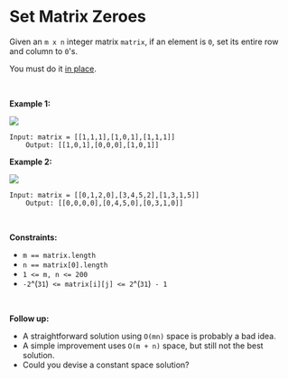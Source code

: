 # Set Matrix Zeroes


Given an `m x n` integer matrix `matrix`, if an element is `0`, set its
entire row and column to `0`'s.

You must do it [in
place](https://en.wikipedia.org/wiki/In-place_algorithm).

 

**Example 1:**

![](https://assets.leetcode.com/uploads/2020/08/17/mat1.jpg)

    Input: matrix = [[1,1,1],[1,0,1],[1,1,1]]
        Output: [[1,0,1],[0,0,0],[1,0,1]]
        

**Example 2:**

![](https://assets.leetcode.com/uploads/2020/08/17/mat2.jpg)

    Input: matrix = [[0,1,2,0],[3,4,5,2],[1,3,1,5]]
        Output: [[0,0,0,0],[0,4,5,0],[0,3,1,0]]
        

 

**Constraints:**

- `m == matrix.length`
- `n == matrix[0].length`
- `1 <= m, n <= 200`
- `-2`^(`31`)` <= matrix[i][j] <= 2`^(`31`)` - 1`

 

**Follow up:**

- A straightforward solution using `O(mn)` space is probably a bad idea.
- A simple improvement uses `O(m + n)` space, but still not the best
  solution.
- Could you devise a constant space solution?
